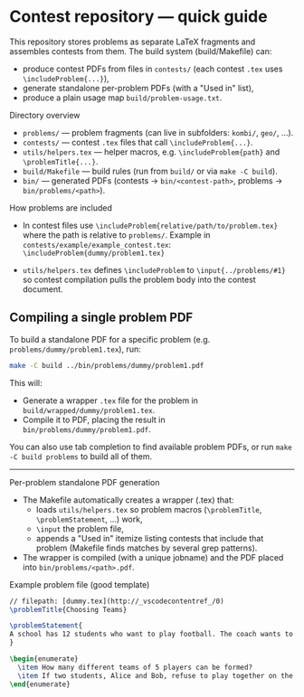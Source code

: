 # Contest repository — quick guide

This repository stores problems as separate LaTeX fragments and assembles contests from them. The build system (build/Makefile) can:

- produce contest PDFs from files in `contests/` (each contest `.tex` uses `\includeProblem{...}`),
- generate standalone per-problem PDFs (with a "Used in" list),
- produce a plain usage map `build/problem-usage.txt`.

Directory overview
- `problems/` — problem fragments (can live in subfolders: `kombi/`, `geo/`, ...).
- `contests/` — contest `.tex` files that call `\includeProblem{...}`.
- `utils/helpers.tex` — helper macros, e.g. `\includeProblem{path}` and `\problemTitle{...}`.
- `build/Makefile` — build rules (run from `build/` or via `make -C build`).
- `bin/` — generated PDFs (contests -> `bin/<contest-path>`, problems -> `bin/problems/<path>`).

How problems are included
- In contest files use `\includeProblem{relative/path/to/problem.tex}` where the path is relative to `problems/`.
  Example in `contests/example/example_contest.tex`:
  `\includeProblem{dummy/problem1.tex}`

- `utils/helpers.tex` defines `\includeProblem` to `\input{../problems/#1}` so contest compilation pulls the problem body into the contest document.


## Compiling a single problem PDF

To build a standalone PDF for a specific problem (e.g. `problems/dummy/problem1.tex`), run:

```bash
make -C build ../bin/problems/dummy/problem1.pdf
```

This will:
- Generate a wrapper `.tex` file for the problem in `build/wrapped/dummy/problem1.tex`.
- Compile it to PDF, placing the result in `bin/problems/dummy/problem1.pdf`.

You can also use tab completion to find available problem PDFs, or run `make -C build problems` to build all of them.

---
Per-problem standalone PDF generation
- The Makefile automatically creates a wrapper (.tex) that:
  - loads `utils/helpers.tex` so problem macros (`\problemTitle`, `\problemStatement`, ...) work,
  - `\input` the problem file,
  - appends a "Used in" itemize listing contests that include that problem (Makefile finds matches by several grep patterns).
- The wrapper is compiled (with a unique jobname) and the PDF placed into `bin/problems/<path>.pdf`.

Example problem file (good template)
```tex
// filepath: [dummy.tex](http://_vscodecontentref_/0)
\problemTitle{Choosing Teams}

\problemStatement{
A school has 12 students who want to play football. The coach wants to form a team of 5 players.
}

\begin{enumerate}
  \item How many different teams of 5 players can be formed?
  \item If two students, Alice and Bob, refuse to play together on the same team, how many different teams are possible?
\end{enumerate}
```